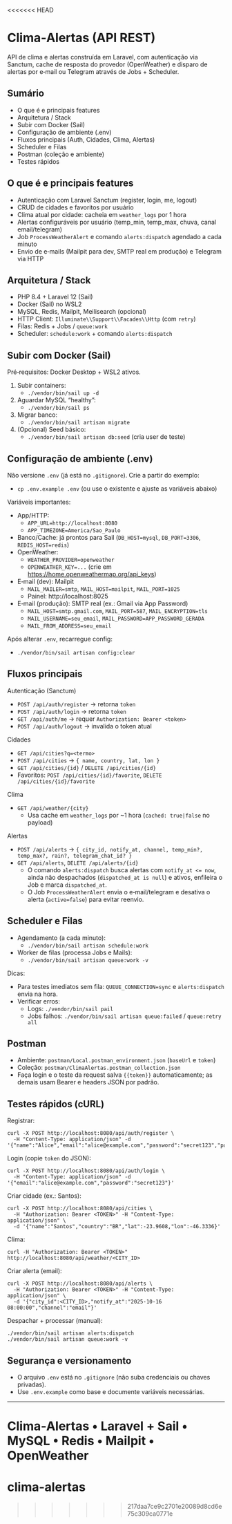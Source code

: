 <<<<<<< HEAD
# Clima‑Alertas (API REST)

API de clima e alertas construída em Laravel, com autenticação via Sanctum, cache de resposta do provedor (OpenWeather) e disparo de alertas por e‑mail ou Telegram através de Jobs + Scheduler.

## Sumário

- O que é e principais features
- Arquitetura / Stack
- Subir com Docker (Sail)
- Configuração de ambiente (.env)
- Fluxos principais (Auth, Cidades, Clima, Alertas)
- Scheduler e Filas
- Postman (coleção e ambiente)
- Testes rápidos

## O que é e principais features

- Autenticação com Laravel Sanctum (register, login, me, logout)
- CRUD de cidades e favoritos por usuário
- Clima atual por cidade: cacheia em `weather_logs` por 1 hora
- Alertas configuráveis por usuário (temp_min, temp_max, chuva, canal email/telegram)
- Job `ProcessWeatherAlert` e comando `alerts:dispatch` agendado a cada minuto
- Envio de e‑mails (Mailpit para dev, SMTP real em produção) e Telegram via HTTP

## Arquitetura / Stack

- PHP 8.4 + Laravel 12 (Sail)
- Docker (Sail) no WSL2
- MySQL, Redis, Mailpit, Meilisearch (opcional)
- HTTP Client: `Illuminate\\Support\\Facades\\Http` (com `retry`)
- Filas: Redis + Jobs / `queue:work`
- Scheduler: `schedule:work` + comando `alerts:dispatch`

## Subir com Docker (Sail)

Pré‑requisitos: Docker Desktop + WSL2 ativos.

1. Subir containers:
   - `./vendor/bin/sail up -d`
2. Aguardar MySQL “healthy”:
   - `./vendor/bin/sail ps`
3. Migrar banco:
   - `./vendor/bin/sail artisan migrate`
4. (Opcional) Seed básico:
   - `./vendor/bin/sail artisan db:seed` (cria user de teste)

## Configuração de ambiente (.env)

Não versione `.env` (já está no `.gitignore`). Crie a partir do exemplo:

- `cp .env.example .env` (ou use o existente e ajuste as variáveis abaixo)

Variáveis importantes:

- App/HTTP:
  - `APP_URL=http://localhost:8080`
  - `APP_TIMEZONE=America/Sao_Paulo`
- Banco/Cache: já prontos para Sail (`DB_HOST=mysql`, `DB_PORT=3306`, `REDIS_HOST=redis`)
- OpenWeather:
  - `WEATHER_PROVIDER=openweather`
  - `OPENWEATHER_KEY=...` (crie em https://home.openweathermap.org/api_keys)
- E‑mail (dev): Mailpit
  - `MAIL_MAILER=smtp`, `MAIL_HOST=mailpit`, `MAIL_PORT=1025`
  - Painel: http://localhost:8025
- E‑mail (produção): SMTP real (ex.: Gmail via App Password)
  - `MAIL_HOST=smtp.gmail.com`, `MAIL_PORT=587`, `MAIL_ENCRYPTION=tls`
  - `MAIL_USERNAME=seu_email`, `MAIL_PASSWORD=APP_PASSWORD_GERADA`
  - `MAIL_FROM_ADDRESS=seu_email`

Após alterar `.env`, recarregue config:

- `./vendor/bin/sail artisan config:clear`

## Fluxos principais

Autenticação (Sanctum)

- `POST /api/auth/register` → retorna `token`
- `POST /api/auth/login` → retorna `token`
- `GET /api/auth/me` → requer `Authorization: Bearer <token>`
- `POST /api/auth/logout` → invalida o token atual

Cidades

- `GET /api/cities?q=<termo>`
- `POST /api/cities` → `{ name, country, lat, lon }`
- `GET /api/cities/{id}` / `DELETE /api/cities/{id}`
- Favoritos: `POST /api/cities/{id}/favorite`, `DELETE /api/cities/{id}/favorite`

Clima

- `GET /api/weather/{city}`
  - Usa cache em `weather_logs` por ~1 hora (`cached: true|false` no payload)

Alertas

- `POST /api/alerts` → `{ city_id, notify_at, channel, temp_min?, temp_max?, rain?, telegram_chat_id? }`
- `GET /api/alerts`, `DELETE /api/alerts/{id}`
  - O comando `alerts:dispatch` busca alertas com `notify_at <= now`, ainda não despachados (`dispatched_at is null`) e ativos, enfileira o Job e marca `dispatched_at`.
  - O Job `ProcessWeatherAlert` envia o e‑mail/telegram e desativa o alerta (`active=false`) para evitar reenvio.

## Scheduler e Filas

- Agendamento (a cada minuto):
  - `./vendor/bin/sail artisan schedule:work`
- Worker de filas (processa Jobs e Mails):
  - `./vendor/bin/sail artisan queue:work -v`

Dicas:

- Para testes imediatos sem fila: `QUEUE_CONNECTION=sync` e `alerts:dispatch` envia na hora.
- Verificar erros:
  - Logs: `./vendor/bin/sail pail`
  - Jobs falhos: `./vendor/bin/sail artisan queue:failed` / `queue:retry all`

## Postman

- Ambiente: `postman/Local.postman_environment.json` (`baseUrl` e `token`)
- Coleção: `postman/ClimaAlertas.postman_collection.json`
- Faça login e o teste da request salva `{{token}}` automaticamente; as demais usam Bearer e headers JSON por padrão.

## Testes rápidos (cURL)

Registrar:

```
curl -X POST http://localhost:8080/api/auth/register \
  -H "Content-Type: application/json" -d '{"name":"Alice","email":"alice@example.com","password":"secret123","password_confirmation":"secret123"}'
```

Login (copie `token` do JSON):

```
curl -X POST http://localhost:8080/api/auth/login \
  -H "Content-Type: application/json" -d '{"email":"alice@example.com","password":"secret123"}'
```

Criar cidade (ex.: Santos):

```
curl -X POST http://localhost:8080/api/cities \
  -H "Authorization: Bearer <TOKEN>" -H "Content-Type: application/json" \
  -d '{"name":"Santos","country":"BR","lat":-23.9608,"lon":-46.3336}'
```

Clima:

```
curl -H "Authorization: Bearer <TOKEN>" http://localhost:8080/api/weather/<CITY_ID>
```

Criar alerta (email):

```
curl -X POST http://localhost:8080/api/alerts \
  -H "Authorization: Bearer <TOKEN>" -H "Content-Type: application/json" \
  -d '{"city_id":<CITY_ID>,"notify_at":"2025-10-16 08:00:00","channel":"email"}'
```

Despachar + processar (manual):

```
./vendor/bin/sail artisan alerts:dispatch
./vendor/bin/sail artisan queue:work -v
```

## Segurança e versionamento

- O arquivo `.env` está no `.gitignore` (não suba credenciais ou chaves privadas).
- Use `.env.example` como base e documente variáveis necessárias.

---

Clima‑Alertas • Laravel + Sail • MySQL • Redis • Mailpit • OpenWeather
=======
# clima-alertas
>>>>>>> 217daa7ce9c2701e20089d8cd6e75c309ca0771e
